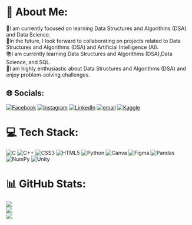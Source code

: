 # 💫 About Me:
📌I am currently focused on learning Data Structures and Algorithms (DSA) and Data Science.<br>🤝In the future, I look forward to collaborating on projects related to Data Structures and Algorithms (DSA) and Artificial Intelligence (AI).<br>📚I am currently learning Data Structures and Algorithms (DSA),Data Science, and SQL.<br>🚀I am highly enthusiastic about Data Structures and Algorithms (DSA) and enjoy problem-solving challenges.


## 🌐 Socials:
[![Facebook](https://img.shields.io/badge/Facebook-%231877F2.svg?logo=Facebook&logoColor=white)](https://facebook.com/https://web.facebook.com/mohammad.furqan.737001/) [![Instagram](https://img.shields.io/badge/Instagram-%23E4405F.svg?logo=Instagram&logoColor=white)](https://instagram.com/https://www.instagram.com/furqan3823/) [![LinkedIn](https://img.shields.io/badge/LinkedIn-%230077B5.svg?logo=linkedin&logoColor=white)](https://linkedin.com/in/https://www.linkedin.com/in/muhammad-furqan-mohsin-256b24228) [![email](https://img.shields.io/badge/Email-D14836?logo=gmail&logoColor=white)](mailto:furqanmohammed788@gmail.com) 
[![Kaggle](https://img.shields.io/badge/Kaggle-20BEFF.svg?logo=Kaggle&logoColor=white)](https://www.kaggle.com/muhammedfurqanmohsin)


# 💻 Tech Stack:
![C](https://img.shields.io/badge/c-%2300599C.svg?style=for-the-badge&logo=c&logoColor=white) ![C++](https://img.shields.io/badge/c++-%2300599C.svg?style=for-the-badge&logo=c%2B%2B&logoColor=white) ![CSS3](https://img.shields.io/badge/css3-%231572B6.svg?style=for-the-badge&logo=css3&logoColor=white) ![HTML5](https://img.shields.io/badge/html5-%23E34F26.svg?style=for-the-badge&logo=html5&logoColor=white) ![Python](https://img.shields.io/badge/python-3670A0?style=for-the-badge&logo=python&logoColor=ffdd54) ![Canva](https://img.shields.io/badge/Canva-%2300C4CC.svg?style=for-the-badge&logo=Canva&logoColor=white) ![Figma](https://img.shields.io/badge/figma-%23F24E1E.svg?style=for-the-badge&logo=figma&logoColor=white) ![Pandas](https://img.shields.io/badge/pandas-%23150458.svg?style=for-the-badge&logo=pandas&logoColor=white) ![NumPy](https://img.shields.io/badge/numpy-%23013243.svg?style=for-the-badge&logo=numpy&logoColor=white) ![Unity](https://img.shields.io/badge/unity-%23000000.svg?style=for-the-badge&logo=unity&logoColor=white)
# 📊 GitHub Stats:
![](https://github-readme-stats.vercel.app/api?username=MuhammadFurqanMohsin25Apr&theme=dark&hide_border=false&include_all_commits=false&count_private=false)<br/>
![](https://nirzak-streak-stats.vercel.app/?user=MuhammadFurqanMohsin25Apr&theme=dark&hide_border=false)<br/>
![](https://github-readme-stats.vercel.app/api/top-langs/?username=MuhammadFurqanMohsin25Apr&theme=dark&hide_border=false&include_all_commits=false&count_private=false&layout=compact)

<!-- Proudly created with GPRM ( https://gprm.itsvg.in ) -->
